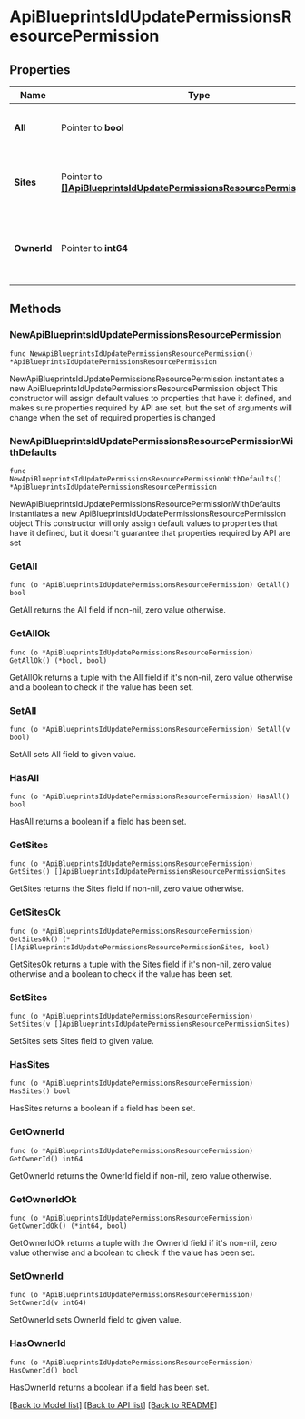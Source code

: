 # ApiBlueprintsIdUpdatePermissionsResourcePermission

## Properties

Name | Type | Description | Notes
------------ | ------------- | ------------- | -------------
**All** | Pointer to **bool** | Set to true to grant access to all groups | [optional] 
**Sites** | Pointer to [**[]ApiBlueprintsIdUpdatePermissionsResourcePermissionSites**](ApiBlueprintsIdUpdatePermissionsResourcePermissionSites.md) | Array of objects identifying groups with access | [optional] 
**OwnerId** | Pointer to **int64** | User ID, can be used to change blueprint owner. | [optional] 

## Methods

### NewApiBlueprintsIdUpdatePermissionsResourcePermission

`func NewApiBlueprintsIdUpdatePermissionsResourcePermission() *ApiBlueprintsIdUpdatePermissionsResourcePermission`

NewApiBlueprintsIdUpdatePermissionsResourcePermission instantiates a new ApiBlueprintsIdUpdatePermissionsResourcePermission object
This constructor will assign default values to properties that have it defined,
and makes sure properties required by API are set, but the set of arguments
will change when the set of required properties is changed

### NewApiBlueprintsIdUpdatePermissionsResourcePermissionWithDefaults

`func NewApiBlueprintsIdUpdatePermissionsResourcePermissionWithDefaults() *ApiBlueprintsIdUpdatePermissionsResourcePermission`

NewApiBlueprintsIdUpdatePermissionsResourcePermissionWithDefaults instantiates a new ApiBlueprintsIdUpdatePermissionsResourcePermission object
This constructor will only assign default values to properties that have it defined,
but it doesn't guarantee that properties required by API are set

### GetAll

`func (o *ApiBlueprintsIdUpdatePermissionsResourcePermission) GetAll() bool`

GetAll returns the All field if non-nil, zero value otherwise.

### GetAllOk

`func (o *ApiBlueprintsIdUpdatePermissionsResourcePermission) GetAllOk() (*bool, bool)`

GetAllOk returns a tuple with the All field if it's non-nil, zero value otherwise
and a boolean to check if the value has been set.

### SetAll

`func (o *ApiBlueprintsIdUpdatePermissionsResourcePermission) SetAll(v bool)`

SetAll sets All field to given value.

### HasAll

`func (o *ApiBlueprintsIdUpdatePermissionsResourcePermission) HasAll() bool`

HasAll returns a boolean if a field has been set.

### GetSites

`func (o *ApiBlueprintsIdUpdatePermissionsResourcePermission) GetSites() []ApiBlueprintsIdUpdatePermissionsResourcePermissionSites`

GetSites returns the Sites field if non-nil, zero value otherwise.

### GetSitesOk

`func (o *ApiBlueprintsIdUpdatePermissionsResourcePermission) GetSitesOk() (*[]ApiBlueprintsIdUpdatePermissionsResourcePermissionSites, bool)`

GetSitesOk returns a tuple with the Sites field if it's non-nil, zero value otherwise
and a boolean to check if the value has been set.

### SetSites

`func (o *ApiBlueprintsIdUpdatePermissionsResourcePermission) SetSites(v []ApiBlueprintsIdUpdatePermissionsResourcePermissionSites)`

SetSites sets Sites field to given value.

### HasSites

`func (o *ApiBlueprintsIdUpdatePermissionsResourcePermission) HasSites() bool`

HasSites returns a boolean if a field has been set.

### GetOwnerId

`func (o *ApiBlueprintsIdUpdatePermissionsResourcePermission) GetOwnerId() int64`

GetOwnerId returns the OwnerId field if non-nil, zero value otherwise.

### GetOwnerIdOk

`func (o *ApiBlueprintsIdUpdatePermissionsResourcePermission) GetOwnerIdOk() (*int64, bool)`

GetOwnerIdOk returns a tuple with the OwnerId field if it's non-nil, zero value otherwise
and a boolean to check if the value has been set.

### SetOwnerId

`func (o *ApiBlueprintsIdUpdatePermissionsResourcePermission) SetOwnerId(v int64)`

SetOwnerId sets OwnerId field to given value.

### HasOwnerId

`func (o *ApiBlueprintsIdUpdatePermissionsResourcePermission) HasOwnerId() bool`

HasOwnerId returns a boolean if a field has been set.


[[Back to Model list]](../README.md#documentation-for-models) [[Back to API list]](../README.md#documentation-for-api-endpoints) [[Back to README]](../README.md)


